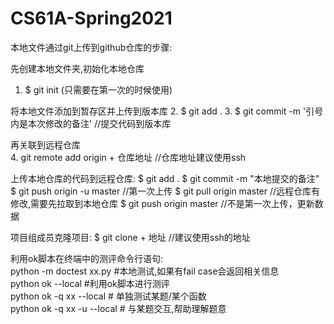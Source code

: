 # CS61A-Spring2021

本地文件通过git上传到github仓库的步骤:

先创建本地文件夹,初始化本地仓库
1. $ git init (只需要在第一次的时候使用)  

将本地文件添加到暂存区并上传到版本库
2. $ git add .
3. $ git commit -m '引号内是本次修改的备注'	//提交代码到版本库

再关联到远程仓库  
4. git remote add origin + 仓库地址	//仓库地址建议使用ssh

上传本地仓库的代码到远程仓库:
$ git add .
$ git commit -m "本地提交的备注"
$ git push origin -u master	//第一次上传
$ git pull origin master //远程仓库有修改,需要先拉取到本地仓库
$ git push origin master	//不是第一次上传，更新数据

项目组成员克隆项目:
$ git clone + 地址  //建议使用ssh的地址


利用ok脚本在终端中的测评命令行语句:  
python -m doctest xx.py #本地测试,如果有fail case会返回相关信息  
python ok --local #利用ok脚本进行测评  
python ok -q xx --local # 单独测试某题/某个函数  
python ok -q xx -u --local # 与某题交互,帮助理解题意
